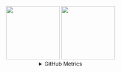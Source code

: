
<div align="center">
    <img height="142" src="https://github-readme-stats.vercel.app/api?username=synacktraa&count_private=true&theme=calm&cache_seconds=1800&border_radius=10&hide_rank=true"/>
    <img height="142" src="https://github-readme-stats.vercel.app/api/top-langs/?username=synacktraa&layout=compact&theme=calm&cache_seconds=1800&border_radius=10" />
    
</div>

<details align="center">
<summary>GitHub Metrics</summary>
<img src="https://metrics.lecoq.io/SynAcktraa?template=classic&languages=1&isocalendar=1&achievements=1&activity=1&lines=1&followup=1&isocalendar.duration=half-year&languages.limit=8&languages.threshold=0%25&languages.colors=github&languages.sections=most-used&languages.indepth=false&languages.analysis.timeout=15&languages.categories=markup%2C%20programming&languages.recent.categories=markup%2C%20programming&languages.recent.load=300&languages.recent.days=14&followup.sections=repositories&followup.indepth=false&activity.limit=5&activity.load=300&activity.days=14&activity.visibility=all&activity.timestamps=false&activity.filter=all&achievements.threshold=C&achievements.secrets=true&achievements.display=detailed&achievements.limit=0&achievements.ignored=forker%2C%20follower%2C%20gister%2C%20influencer%2C%20deployer&config.timezone=Asia%2FCalcutta">
</details>

